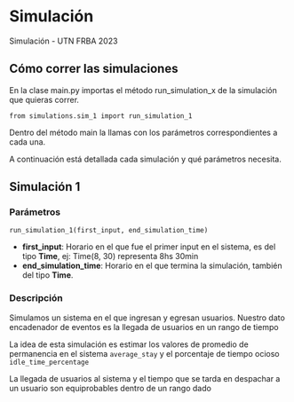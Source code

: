 # Simulación

Simulación - UTN FRBA 2023

## Cómo correr las simulaciones

En la clase main.py importas el método run_simulation_x de la simulación que quieras correr. 

``
from simulations.sim_1 import run_simulation_1
``

Dentro del método main la llamas con los parámetros correspondientes a cada una.

A continuación está detallada cada simulación y qué parámetros necesita.

## Simulación 1
### Parámetros
``
run_simulation_1(first_input, end_simulation_time)
``

- **first_input**: Horario en el que fue el primer input en el sistema, es del tipo **Time**, ej: Time(8, 30) representa 8hs 30min
- **end_simulation_time**: Horario en el que termina la simulación, también del tipo **Time**.

### Descripción
Simulamos un sistema en el que ingresan y egresan usuarios.
Nuestro dato encadenador de eventos es la llegada de usuarios en un rango de tiempo 


La idea de esta simulación es estimar los valores de promedio de permanencia en el sistema ``average_stay`` y el porcentaje de tiempo ocioso ``idle_time_percentage``

La llegada de usuarios al sistema y el tiempo que se tarda en despachar a un usuario son equiprobables dentro de un rango dado